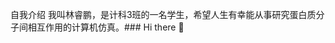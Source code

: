 自我介绍
我叫林睿鹏，是计科3班的一名学生，希望人生有幸能从事研究蛋白质分子间相互作用的计算机仿真。### Hi there 👋

<!--
**CloseCG/CloseCG** is a ✨ _special_ ✨ repository because its `README.md` (this file) appears on your GitHub profile.

Here are some ideas to get you started:

- 🔭 I’m currently working on ...
- 🌱 I’m currently learning ...
- 👯 I’m looking to collaborate on ...
- 🤔 I’m looking for help with ...
- 💬 Ask me about ...
- 📫 How to reach me: ...
- 😄 Pronouns: ...
- ⚡ Fun fact: ...
-->
